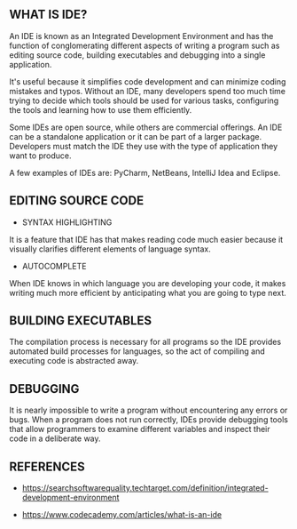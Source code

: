 ## WHAT IS IDE?

An IDE is known as an Integrated Development Environment and has the function of conglomerating different aspects of writing a program such as editing source code, building executables and debugging into a single application.

It's useful because it simplifies code development and can minimize coding mistakes and typos. Without an IDE, many developers spend too much time trying to decide which tools should be used for various tasks, configuring the tools and learning how to use them efficiently.

Some IDEs are open source, while others are commercial offerings. An IDE can be a standalone application or it can be part of a larger package. Developers must match the IDE they use with the type of application they want to produce.

A few examples of IDEs are: PyCharm, NetBeans, IntelliJ Idea and Eclipse.

## EDITING SOURCE CODE

-  SYNTAX HIGHLIGHTING

It is a feature that IDE has that makes reading code much easier because it visually clarifies different elements of language syntax.

-  AUTOCOMPLETE

When IDE knows in which language you are developing your code, it makes writing much more efficient by anticipating what you are going to type next.

## BUILDING EXECUTABLES

The compilation process is necessary for all programs so the IDE provides automated build processes for languages, so the act of compiling and executing code is abstracted away.

##  DEBUGGING

It is nearly impossible to write a program without encountering any errors or bugs. When a program does not run correctly, IDEs provide debugging tools that allow programmers to examine different variables and inspect their code in a deliberate way.

## REFERENCES

-  https://searchsoftwarequality.techtarget.com/definition/integrated-development-environment

-  https://www.codecademy.com/articles/what-is-an-ide
